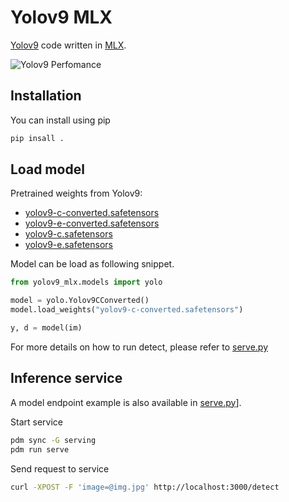 # Yolov9 MLX

[Yolov9](https://github.com/WongKinYiu/yolov9) code written in [MLX](https://ml-explore.github.io/mlx/build/html/index.html).

![Yolov9 Perfomance](https://github.com/WongKinYiu/yolov9/raw/main/figure/performance.png)

## Installation

You can install using pip

```sh
pip insall .
```

## Load model

Pretrained weights from Yolov9:

- [yolov9-c-converted.safetensors](https://github.com/SuperBo/yolov9-mlx/releases/download/v0.1.0/yolov9-c-converted.safetensors)
- [yolov9-e-converted.safetensors](https://github.com/SuperBo/yolov9-mlx/releases/download/v0.1.0/yolov9-e-converted.safetensors)
- [yolov9-c.safetensors](https://github.com/SuperBo/yolov9-mlx/releases/download/v0.1.0/yolov9-c.safetensors)
- [yolov9-e.safetensors](https://github.com/SuperBo/yolov9-mlx/releases/download/v0.1.0/yolov9-e.safetensors)

Model can be load as following snippet.

```python
from yolov9_mlx.models import yolo

model = yolo.Yolov9CConverted()
model.load_weights("yolov9-c-converted.safetensors")

y, d = model(im)
```
For more details on how to run detect, please refer to [serve.py](src/yolov9_mlx/serve.py)

## Inference service

A model endpoint example is also available in [serve.py](src/yolov9_mlx/serve.py)].

Start service

```sh
pdm sync -G serving
pdm run serve
```

Send request to service
```sh
curl -XPOST -F 'image=@img.jpg' http://localhost:3000/detect
```

